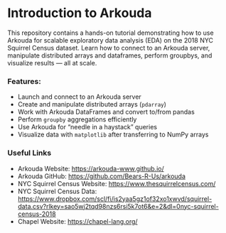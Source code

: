 # Introduction to Arkouda

This repository contains a hands-on tutorial demonstrating how to use Arkouda for scalable exploratory data analysis (EDA) on the 2018 NYC Squirrel Census dataset. Learn how to connect to an Arkouda server, manipulate distributed arrays and dataframes, perform groupbys, and visualize results — all at scale.

### Features:

- Launch and connect to an Arkouda server
- Create and manipulate distributed arrays (`pdarray`)
- Work with Arkouda DataFrames and convert to/from pandas
- Perform `groupby` aggregations efficiently
- Use Arkouda for “needle in a haystack” queries
- Visualize data with `matplotlib` after transferring to NumPy arrays

### Useful Links

- Arkouda Website: https://arkouda-www.github.io/
- Arkouda GitHub: https://github.com/Bears-R-Us/arkouda
- NYC Squirrel Census Website: https://www.thesquirrelcensus.com/
- NYC Squirrel Census Data: https://www.dropbox.com/scl/fi/is2yaa5gz1of32xo1xwvd/squirrel-data.csv?rlkey=sao5wj2tqd98nzs6rsi5k7ot6&e=2&dl=0nyc-squirrel-census-2018
- Chapel Website: https://chapel-lang.org/